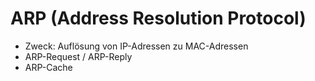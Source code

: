 # ARP (Address Resolution Protocol)

- Zweck: Auflösung von IP-Adressen zu MAC-Adressen
- ARP-Request / ARP-Reply
- ARP-Cache
